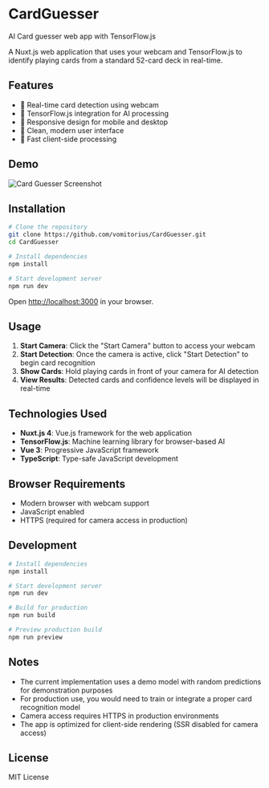 # CardGuesser
AI Card guesser web app with TensorFlow.js

A Nuxt.js web application that uses your webcam and TensorFlow.js to identify playing cards from a standard 52-card deck in real-time.

## Features

- 🎯 Real-time card detection using webcam
- 🧠 TensorFlow.js integration for AI processing
- 📱 Responsive design for mobile and desktop
- 🎨 Clean, modern user interface
- 🚀 Fast client-side processing

## Demo

![Card Guesser Screenshot](https://github.com/user-attachments/assets/858733da-d10a-43cf-9905-e2c452d09fa4)

## Installation

```bash
# Clone the repository
git clone https://github.com/vomitorius/CardGuesser.git
cd CardGuesser

# Install dependencies
npm install

# Start development server
npm run dev
```

Open [http://localhost:3000](http://localhost:3000) in your browser.

## Usage

1. **Start Camera**: Click the "Start Camera" button to access your webcam
2. **Start Detection**: Once the camera is active, click "Start Detection" to begin card recognition
3. **Show Cards**: Hold playing cards in front of your camera for AI detection
4. **View Results**: Detected cards and confidence levels will be displayed in real-time

## Technologies Used

- **Nuxt.js 4**: Vue.js framework for the web application
- **TensorFlow.js**: Machine learning library for browser-based AI
- **Vue 3**: Progressive JavaScript framework
- **TypeScript**: Type-safe JavaScript development

## Browser Requirements

- Modern browser with webcam support
- JavaScript enabled
- HTTPS (required for camera access in production)

## Development

```bash
# Install dependencies
npm install

# Start development server
npm run dev

# Build for production
npm run build

# Preview production build
npm run preview
```

## Notes

- The current implementation uses a demo model with random predictions for demonstration purposes
- For production use, you would need to train or integrate a proper card recognition model
- Camera access requires HTTPS in production environments
- The app is optimized for client-side rendering (SSR disabled for camera access)

## License

MIT License